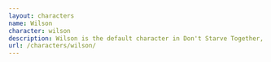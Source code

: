 ```yaml
---
layout: characters
name: Wilson
character: wilson
description: Wilson is the default character in Don't Starve Together, and is a scientist with a focus on experimental research. He has a distinctive beard that grows over time and can be shaved for beard hair, which can be used for a variety of crafting recipes. Wilson has no major strengths or weaknesses, making him a good character for beginners or players who prefer a balanced approach.
url: /characters/wilson/
---
```

